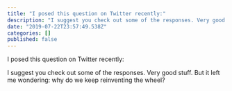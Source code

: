 ```yaml
---
title: "I posed this question on Twitter recently:"
description: "I suggest you check out some of the responses. Very good stuff. But it left me wondering: why do we keep reinventing the wheel?"
date: "2019-07-22T23:57:49.538Z"
categories: []
published: false
---
```


  

I posed this question on Twitter recently:

I suggest you check out some of the responses. Very good stuff. But it left me wondering: why do we keep reinventing the wheel?
